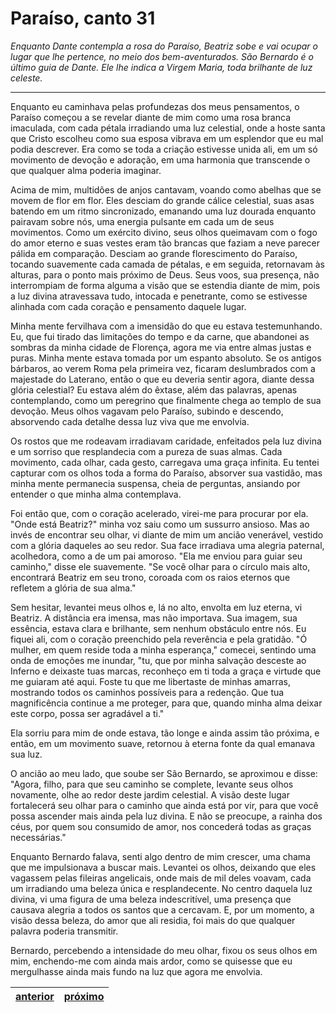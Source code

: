 # Paraíso, canto 31

_Enquanto Dante contempla a rosa do Paraíso, Beatriz sobe e vai ocupar o lugar que lhe pertence, no meio dos bem-aventurados. São Bernardo é o último guia de Dante. Ele lhe indica a Virgem Maria, toda brilhante de luz celeste._

---

Enquanto eu caminhava pelas profundezas dos meus pensamentos, o Paraíso começou a se revelar diante de mim como uma rosa branca imaculada, com cada pétala irradiando uma luz celestial, onde a hoste santa que Cristo escolheu como sua esposa vibrava em um esplendor que eu mal podia descrever. Era como se toda a criação estivesse unida ali, em um só movimento de devoção e adoração, em uma harmonia que transcende o que qualquer alma poderia imaginar.

Acima de mim, multidões de anjos cantavam, voando como abelhas que se movem de flor em flor. Eles desciam do grande cálice celestial, suas asas batendo em um ritmo sincronizado, emanando uma luz dourada enquanto pairavam sobre nós, uma energia pulsante em cada um de seus movimentos. Como um exército divino, seus olhos queimavam com o fogo do amor eterno e suas vestes eram tão brancas que faziam a neve parecer pálida em comparação. Desciam ao grande florescimento do Paraíso, tocando suavemente cada camada de pétalas, e em seguida, retornavam às alturas, para o ponto mais próximo de Deus. Seus voos, sua presença, não interrompiam de forma alguma a visão que se estendia diante de mim, pois a luz divina atravessava tudo, intocada e penetrante, como se estivesse alinhada com cada coração e pensamento daquele lugar.

Minha mente fervilhava com a imensidão do que eu estava testemunhando. Eu, que fui tirado das limitações do tempo e da carne, que abandonei as sombras da minha cidade de Florença, agora me via entre almas justas e puras. Minha mente estava tomada por um espanto absoluto. Se os antigos bárbaros, ao verem Roma pela primeira vez, ficaram deslumbrados com a majestade do Laterano, então o que eu deveria sentir agora, diante dessa glória celestial? Eu estava além do êxtase, além das palavras, apenas contemplando, como um peregrino que finalmente chega ao templo de sua devoção. Meus olhos vagavam pelo Paraíso, subindo e descendo, absorvendo cada detalhe dessa luz viva que me envolvia.

Os rostos que me rodeavam irradiavam caridade, enfeitados pela luz divina e um sorriso que resplandecia com a pureza de suas almas. Cada movimento, cada olhar, cada gesto, carregava uma graça infinita. Eu tentei capturar com os olhos toda a forma do Paraíso, absorver sua vastidão, mas minha mente permanecia suspensa, cheia de perguntas, ansiando por entender o que minha alma contemplava.

Foi então que, com o coração acelerado, virei-me para procurar por ela. "Onde está Beatriz?" minha voz saiu como um sussurro ansioso. Mas ao invés de encontrar seu olhar, vi diante de mim um ancião venerável, vestido com a glória daqueles ao seu redor. Sua face irradiava uma alegria paternal, acolhedora, como a de um pai amoroso. "Ela me enviou para guiar seu caminho," disse ele suavemente. "Se você olhar para o círculo mais alto, encontrará Beatriz em seu trono, coroada com os raios eternos que refletem a glória de sua alma."

Sem hesitar, levantei meus olhos e, lá no alto, envolta em luz eterna, vi Beatriz. A distância era imensa, mas não importava. Sua imagem, sua essência, estava clara e brilhante, sem nenhum obstáculo entre nós. Eu fiquei ali, com o coração preenchido pela reverência e pela gratidão. "Ó mulher, em quem reside toda a minha esperança," comecei, sentindo uma onda de emoções me inundar, "tu, que por minha salvação desceste ao Inferno e deixaste tuas marcas, reconheço em ti toda a graça e virtude que me guiaram até aqui. Foste tu que me libertaste de minhas amarras, mostrando todos os caminhos possíveis para a redenção. Que tua magnificência continue a me proteger, para que, quando minha alma deixar este corpo, possa ser agradável a ti."

Ela sorriu para mim de onde estava, tão longe e ainda assim tão próxima, e então, em um movimento suave, retornou à eterna fonte da qual emanava sua luz.

O ancião ao meu lado, que soube ser São Bernardo, se aproximou e disse: "Agora, filho, para que seu caminho se complete, levante seus olhos novamente, olhe ao redor deste jardim celestial. A visão deste lugar fortalecerá seu olhar para o caminho que ainda está por vir, para que você possa ascender mais ainda pela luz divina. E não se preocupe, a rainha dos céus, por quem sou consumido de amor, nos concederá todas as graças necessárias."

Enquanto Bernardo falava, senti algo dentro de mim crescer, uma chama que me impulsionava a buscar mais. Levantei os olhos, deixando que eles vagassem pelas fileiras angelicais, onde mais de mil deles voavam, cada um irradiando uma beleza única e resplandecente. No centro daquela luz divina, vi uma figura de uma beleza indescritível, uma presença que causava alegria a todos os santos que a cercavam. E, por um momento, a visão dessa beleza, do amor que ali residia, foi mais do que qualquer palavra poderia transmitir.

Bernardo, percebendo a intensidade do meu olhar, fixou os seus olhos em mim, enchendo-me com ainda mais ardor, como se quisesse que eu mergulhasse ainda mais fundo na luz que agora me envolvia.

| [anterior](/c_paraiso/30/README.md) | [próximo](/c_paraiso/32/README.md) |
|----------|---------|

